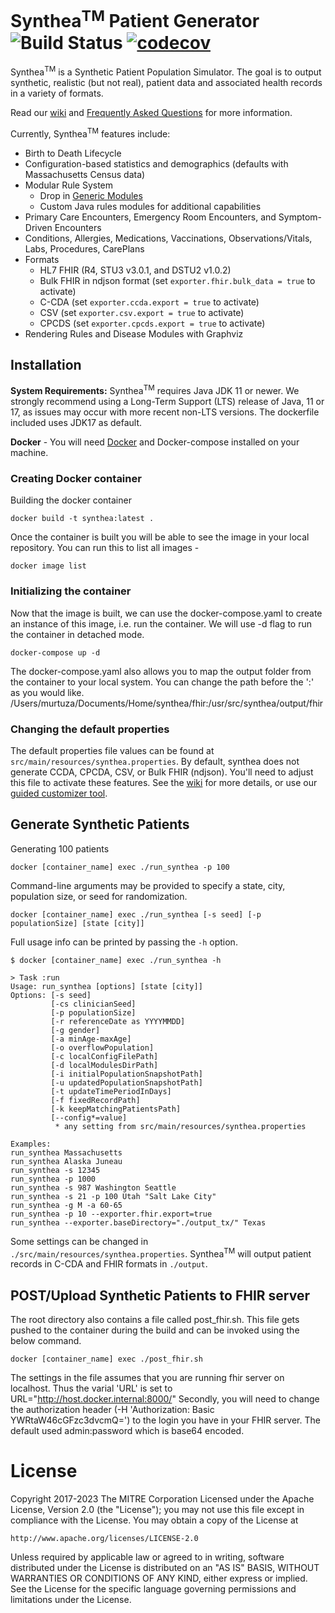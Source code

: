 # Synthea<sup>TM</sup> Patient Generator ![Build Status](https://github.com/synthetichealth/synthea/workflows/.github/workflows/ci-build-test.yml/badge.svg?branch=master) [![codecov](https://codecov.io/gh/synthetichealth/synthea/branch/master/graph/badge.svg)](https://codecov.io/gh/synthetichealth/synthea)

Synthea<sup>TM</sup> is a Synthetic Patient Population Simulator. The goal is to output synthetic, realistic (but not real), patient data and associated health records in a variety of formats.

Read our [wiki](https://github.com/synthetichealth/synthea/wiki) and [Frequently Asked Questions](https://github.com/synthetichealth/synthea/wiki/Frequently-Asked-Questions) for more information.

Currently, Synthea<sup>TM</sup> features include:
- Birth to Death Lifecycle
- Configuration-based statistics and demographics (defaults with Massachusetts Census data)
- Modular Rule System
  - Drop in [Generic Modules](https://github.com/synthetichealth/synthea/wiki/Generic-Module-Framework)
  - Custom Java rules modules for additional capabilities
- Primary Care Encounters, Emergency Room Encounters, and Symptom-Driven Encounters
- Conditions, Allergies, Medications, Vaccinations, Observations/Vitals, Labs, Procedures, CarePlans
- Formats
  - HL7 FHIR (R4, STU3 v3.0.1, and DSTU2 v1.0.2)
  - Bulk FHIR in ndjson format (set `exporter.fhir.bulk_data = true` to activate)
  - C-CDA (set `exporter.ccda.export = true` to activate)
  - CSV (set `exporter.csv.export = true` to activate)
  - CPCDS (set `exporter.cpcds.export = true` to activate)
- Rendering Rules and Disease Modules with Graphviz


## Installation

**System Requirements:**
Synthea<sup>TM</sup> requires Java JDK 11 or newer. We strongly recommend using a Long-Term Support (LTS) release of Java, 11 or 17, as issues may occur with more recent non-LTS versions. The dockerfile included uses JDK17 as default.

<b>Docker</b> - You will need [Docker](https://docs.docker.com/engine/install/) and Docker-compose installed on your machine.

### Creating Docker container
Building the docker container
```
docker build -t synthea:latest .
```

Once the container is built you will be able to see the image in your local repository. You can run this to list all images - 
```
docker image list
```

### Initializing the container
Now that the image is built, we can use the docker-compose.yaml to create an instance of this image, i.e. run the container. We will use -d flag to run the container in detached mode.
```
docker-compose up -d
```
The docker-compose.yaml also allows you to map the output folder from the container to your local system.
You can change the path before the ':' as you would like.
/Users/murtuza/Documents/Home/synthea/fhir:/usr/src/synthea/output/fhir


### Changing the default properties
The default properties file values can be found at `src/main/resources/synthea.properties`.
By default, synthea does not generate CCDA, CPCDA, CSV, or Bulk FHIR (ndjson). You'll need to
adjust this file to activate these features.  See the [wiki](https://github.com/synthetichealth/synthea/wiki)
for more details, or use our [guided customizer tool](https://synthetichealth.github.io/spt/#/customizer).



## Generate Synthetic Patients
Generating 100 patients
```
docker [container_name] exec ./run_synthea -p 100
```

Command-line arguments may be provided to specify a state, city, population size, or seed for randomization.
```
docker [container_name] exec ./run_synthea [-s seed] [-p populationSize] [state [city]]
```

Full usage info can be printed by passing the `-h` option.
```
$ docker [container_name] exec ./run_synthea -h     

> Task :run
Usage: run_synthea [options] [state [city]]
Options: [-s seed]
         [-cs clinicianSeed]
         [-p populationSize]
         [-r referenceDate as YYYYMMDD]
         [-g gender]
         [-a minAge-maxAge]
         [-o overflowPopulation]
         [-c localConfigFilePath]
         [-d localModulesDirPath]
         [-i initialPopulationSnapshotPath]
         [-u updatedPopulationSnapshotPath]
         [-t updateTimePeriodInDays]
         [-f fixedRecordPath]
         [-k keepMatchingPatientsPath]
         [--config*=value]
          * any setting from src/main/resources/synthea.properties

Examples:
run_synthea Massachusetts
run_synthea Alaska Juneau
run_synthea -s 12345
run_synthea -p 1000
run_synthea -s 987 Washington Seattle
run_synthea -s 21 -p 100 Utah "Salt Lake City"
run_synthea -g M -a 60-65
run_synthea -p 10 --exporter.fhir.export=true
run_synthea --exporter.baseDirectory="./output_tx/" Texas
```

Some settings can be changed in `./src/main/resources/synthea.properties`.
Synthea<sup>TM</sup> will output patient records in C-CDA and FHIR formats in `./output`.


## POST/Upload Synthetic Patients to FHIR server
The root directory also contains a file called post_fhir.sh. This file gets pushed to the container during the build and can be invoked using the below command. 
```
docker [container_name] exec ./post_fhir.sh
```
The settings in the file assumes that you are running fhir server on localhost. Thus the varial 'URL' is set to URL="http://host.docker.internal:8000/" 
Secondly, you will need to change the authorization header (-H 'Authorization: Basic YWRtaW46cGFzc3dvcmQ=') to the login you have in your FHIR server. The default used admin:password which is base64 encoded.


# License

Copyright 2017-2023 The MITRE Corporation
Licensed under the Apache License, Version 2.0 (the "License");
you may not use this file except in compliance with the License.
You may obtain a copy of the License at

    http://www.apache.org/licenses/LICENSE-2.0

Unless required by applicable law or agreed to in writing, software
distributed under the License is distributed on an "AS IS" BASIS,
WITHOUT WARRANTIES OR CONDITIONS OF ANY KIND, either express or implied.
See the License for the specific language governing permissions and
limitations under the License.
